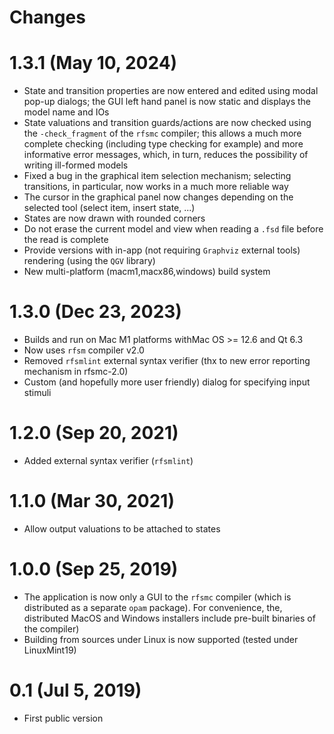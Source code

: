 # Changes

# 1.3.1 (May 10, 2024)

* State and transition properties are now entered and edited using modal pop-up dialogs; the GUI left
  hand panel is now static and displays the model name and IOs
* State valuations and transition guards/actions are now checked using the `-check_fragment` of the
  `rfsmc` compiler; this allows a much more complete checking (including type checking for example)
  and more informative error messages, which, in turn, reduces the possibility of writing ill-formed models
* Fixed a bug in the graphical item selection mechanism; selecting transitions, in particular, now
  works in a much more reliable way
* The cursor in the graphical panel now changes depending on the selected tool (select item, insert state, ...)
* States are now drawn with rounded corners
* Do not erase the current model and view when reading a `.fsd` file before the read is complete
* Provide versions with in-app (not requiring `Graphviz` external tools) rendering (using the `QGV` library)
* New multi-platform (macm1,macx86,windows) build system
  
  
# 1.3.0 (Dec 23, 2023)

* Builds and run on Mac M1 platforms withMac OS >= 12.6 and Qt 6.3
* Now uses `rfsm` compiler v2.0
* Removed `rfsmlint` external syntax verifier (thx to new error reporting mechanism in rfsmc-2.0)
* Custom (and hopefully more user friendly) dialog for specifying input stimuli

# 1.2.0 (Sep 20, 2021)

* Added external syntax verifier (`rfsmlint`) 

# 1.1.0 (Mar 30, 2021)

* Allow output valuations to be attached to states 

# 1.0.0 (Sep 25, 2019)
* The application is now only a GUI to the `rfsmc` compiler (which is distributed as a separate
  `opam` package). For convenience, the, distributed MacOS and Windows
  installers include pre-built binaries of the compiler)
* Building from sources under Linux is now supported (tested under LinuxMint19)

# 0.1 (Jul 5, 2019)
* First public version
